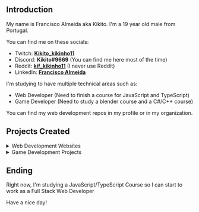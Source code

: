 ## Introduction
My name is Francisco Almeida aka Kikito.
I'm a 19 year old male from Portugal.

You can find me on these socials: 
- Twitch: [**Kikito_kikinho11**](https://www.twitch.tv/kikito_kikinho11)
- Discord: **Kikito#9669** (You can find me here most of the time)
- Reddit: [**kif_kikinho11**](https://www.reddit.com/user/kif_kikinho11) (I never use Reddit)
- LinkedIn: [**Francisco Almeida**](https://www.linkedin.com/in/francisco-almeida-8a117022a/)

I'm studying to have multiple technical areas such as:
  - Web Developer (Need to finish a course for JavaScript and TypeScript)
  - Game Developer (Need to study a blender course and a C#/C++ course)

You can find my web development repos in my profile or in my organization.

## Projects Created
  
<details>

<summary>Web Development Websites</summary>

- [CyberForum](https://github.com/kikinho11/PAP-Forum) (Finished)
- [APIRest](https://github.com/kikinho11/API-Rest) (Private for now to continue development)
- [Project-Agenda](https://github.com/kikinho11/Projeto-Agenda) (Private for now and everything is in portuguese)

</details>
  
<details>

<summary>Game Development Projects</summary>

- [Project SAO](https://github.com/Project-SAO) (Not working at the moment)

</details>

## Ending

Right now, I'm studying a JavaScript/TypeScript Course so I can start to work as a Full Stack Web Developer

Have a nice day!

<!--
- 👀 I’m interested in anime, games and coding since it's most of the stuff that I do.
- 🌱 I’m currently learning alot of programming languages and Frameworks such as: C, C++, Java, JavaScript, React, HTML, CSS and Python.
- 💞️ I’m looking to collaborate on a project that i want to do but for now i won't try to call anyone.
- 📫 You can find me on twitter in **@Kiko__2003_** ; Discord at **Kikito#9669** and twitch at **Kikito_kikinho11**.
-->

